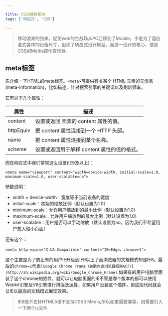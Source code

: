 ```yaml
---

title: CSS3媒体查询
tags: ['响应式', 'CSS']

---
```


> 移动浪潮的到来，促使web的主战场从PC迁移到了Mobile。于是为了适应各式各样的设备尺寸，出现了响应式设计模型。而这一设计的核心，便是CSS的Media媒体查询器。

<!-- more -->

## meta标签

先介绍一下HTML的meta标签。`<meta>`可提供有关某个 HTML 元素的元信息 (meta-information)，比如描述、针对搜索引擎的关键词以及刷新频率。

它有以下几个属性：

|属性		|描述	|
|-----------|-------|
|content	|设置或返回 <meta> 元素的 content 属性的值。|
|httpEquiv	|把 content 属性连接到一个 HTTP 头部。|
|name		|把 content 属性连接到某个名称。|
|scheme		|设置或返回用于解释 content 属性的值的格式。|

而在响应式中我们常常这么设置(IE9及以上)：

	<meta name="viewport" content="width=device-width, initial-scale=1.0, maximum-scale=1.0, user-scalable=no">

参数说明：

* width = device-width：宽度等于当前设备的宽度
* initial-scale：初始的缩放比例（默认设置为1.0）  
* minimum-scale：允许用户缩放到的最小比例（默认设置为1.0）    
* maximum-scale：允许用户缩放到的最大比例（默认设置为1.0）   
* user-scalable：用户是否可以手动缩放（默认设置为no，因为我们不希望用户放大缩小页面） 

还有这个：

	<meta http-equiv="X-UA-Compatible" content="IE=Edge，chrome=1">

这个主要是为了防止有的用户IE升级到IE9以上了而浏览器的文档模式却是IE8。最后的`chrome=1`代表`[Google Chrome Frame（谷歌内嵌浏览器框架GCF）](http://zh.wikipedia.org/wiki/Google_Chrome_Frame)`.如果有的用户电脑里面装了这个chrome的插件，就可以让电脑里面的IE不管是哪个版本的都可以使用Webkit引擎及V8引擎进行排版及运算，如果用户没装这个插件，那这段代码就会让IE以最高的文档模式展现效果。

> IE8既不支持HTML5也不支持CSS3 Media,所以如果需要兼容，则需要引入一下两个js文件
>
>	<!--[if lt IE 9]>
	  <script src="https://oss.maxcdn.com/libs/html5shiv/3.7.0/html5shiv.js"></script>
	  <script src="https://oss.maxcdn.com/libs/respond.js/1.3.0/respond.min.js"></script>
	<![endif]-->
>
> 顺便，复习一下[CSS条件注释](http://www.cnblogs.com/fm168/p/5526702.html)

## CSS3 Media

### 语法

	@media mediatype and|not|only (media feature) {
	    CSS-Code;
	}

或者使用引用link

	<link rel="stylesheet" media="mediatype and|not|only (media feature)" href="mystylesheet.css">

其中`mediatype`主要有:

* all: 用于所有设备
* print:　用于打印机和打印预览
* screen: 用于电脑屏幕，平板电脑，智能手机等。
* speech: 用于屏幕阅读器等发声设备

`media feature`主要有:

|值	|描述|
|---|----|
|aspect-ratio	|定义输出设备中的页面可见区域宽度与高度的比率|
|color	|定义输出设备每一组彩色原件的个数。如果不是彩色设备，则值等于0|
|color-index	|定义在输出设备的彩色查询表中的条目数。如果没有使用彩色查询表，则值等于0|
|device-aspect-ratio	|定义输出设备的屏幕可见宽度与高度的比率。|
|device-height	|定义输出设备的屏幕可见高度。|
|device-width	|定义输出设备的屏幕可见宽度。|
|grid	|用来查询输出设备是否使用栅格或点阵。|
|height	|定义输出设备中的页面可见区域高度。|
|max-aspect-ratio	|定义输出设备的屏幕可见宽度与高度的最大比率。|
|max-color	|定义输出设备每一组彩色原件的最大个数。|
|max-color-index	|定义在输出设备的彩色查询表中的最大条目数。|
|max-device-aspect-ratio	|定义输出设备的屏幕可见宽度与高度的最大比率。|
|max-device-height	|定义输出设备的屏幕可见的最大高度。|
|max-device-width	|定义输出设备的屏幕最大可见宽度。|
|max-height	|定义输出设备中的页面最大可见区域高度。|
|max-monochrome	|定义在一个单色框架缓冲区中每像素包含的最大单色原件个数。|
|max-resolution	|定义设备的最大分辨率。|
|max-width	|定义输出设备中的页面最大可见区域宽度。|
|min-aspect-ratio	|定义输出设备中的页面可见区域宽度与高度的最小比率。|
|min-color	|定义输出设备每一组彩色原件的最小个数。|
|min-color-index	|定义在输出设备的彩色查询表中的最小条目数。|
|min-device-aspect-ratio	|定义输出设备的屏幕可见宽度与高度的最小比率。|
|min-device-width	|定义输出设备的屏幕最小可见宽度。|
|min-device-height	|定义输出设备的屏幕的最小可见高度。|
|min-height	|定义输出设备中的页面最小可见区域高度。|
|min-monochrome	|定义在一个单色框架缓冲区中每像素包含的最小单色原件个数|
|min-resolution	|定义设备的最小分辨率。|
|min-width	|定义输出设备中的页面最小可见区域宽度。|
|monochrome	|定义在一个单色框架缓冲区中每像素包含的单色原件个数。如果不是单色设备，则值等于0|
|orientation	|定义输出设备中的页面可见区域高度是否大于或等于宽度。|
|resolution	|定义设备的分辨率。如：96dpi, 300dpi, 118dpcm|
|scan	|定义电视类设备的扫描工序。|
|width	|定义输出设备中的页面可见区域宽度。|

### 举例

	@media screen and (max-width: 960px){
	    body{
	        background: #000;
	    }
	}

上面这段CSS代码意思是：当页面小于960px的时候执行这一段CSS。

也可以省略screen(不考虑用户打印等其他需求)，直接

	@media (max-width: 960px){
	    body{
	        background: #000;
	    }
	}

再比如：

	@media screen and (max-device-width:960px){
	    body{
	        background:red;
	    }
	}

实现等于960px尺寸的代码

或者混合：

	@media screen and (min-width:960px) and (max-width:1200px){
	    body{
	        background:yellow;
	    }
	}

****

参考链接

* [HTML DOM Meta 对象](http://www.runoob.com/jsref/dom-obj-meta.html)
* [css3 media媒体查询器用法总结--来自520UED](http://www.520ued.com/article/53882d7ab992a7c43f5c204b)